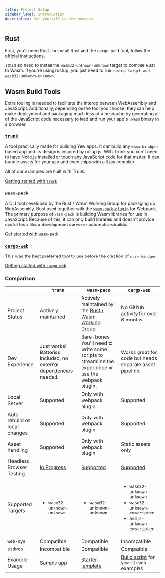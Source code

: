 ```yaml
---
title: Project Setup
sidebar_label: Introduction
description: Set yourself up for success
---
```


## Rust

First, you'll need Rust. To install Rust and the `cargo` build tool, follow the [official instructions](https://www.rust-lang.org/tools/install).

You also need to install the `wasm32-unknown-unknown` target to compile Rust to Wasm.
If you're using rustup, you just need to run `rustup target add wasm32-unknown-unknown`.

## **Wasm Build Tools**

Extra tooling is needed to facilitate the interop between WebAssembly and JavaScript. Additionally,
depending on the tool you choose, they can help make deployment and packaging much less of a
headache by generating all of the JavaScript code necessary to load and run your app's `.wasm`
binary in a browser.

### [**`trunk`**](https://github.com/thedodd/trunk/)

A tool practically made for building Yew apps.
It can build any `wasm-bindgen` based app and its design is inspired by rollup.js.
With Trunk you don't need to have Node.js installed or touch any JavaScript code for that matter.
It can bundle assets for your app and even ships with a Sass compiler.

All of our examples are built with Trunk.

[Getting started with `trunk`](project-setup/using-trunk.md)

### [**`wasm-pack`**](https://rustwasm.github.io/docs/wasm-pack/)

A CLI tool developed by the Rust / Wasm Working Group for packaging up WebAssembly. Best used
together with the [`wasm-pack-plugin`](https://github.com/wasm-tool/wasm-pack-plugin) for Webpack.
The primary purpose of `wasm-pack` is building Wasm libraries for use in JavaScript.
Because of this, it can only build libraries and doesn't provide useful tools like a development server or automatic rebuilds.

[Get started with `wasm-pack`](project-setup/using-wasm-pack.md)

### [**`cargo-web`**](https://github.com/koute/cargo-web)

This was the best preferred tool to use before the creation of `wasm-bindgen`.

[Getting started with `cargo web`](project-setup/using-cargo-web.md)

### Comparison

|                               | `trunk`                                                          | `wasm-pack`                                                                                          | `cargo-web`                                                                                                                                            |
| ----------------------------- | ---------------------------------------------------------------- | ---------------------------------------------------------------------------------------------------- | ------------------------------------------------------------------------------------------------------------------------------------------------------ |
| Project Status                | Actively maintained                                              | Actively maintained by the [Rust / Wasm Working Group](https://rustwasm.github.io)                   | No Github activity for over 6 months                                                                                                                   |
| Dev Experience                | Just works! Batteries included, no external dependencies needed. | Bare-bones. You'll need to write some scripts to streamline the experience or use the webpack plugin. | Works great for code but needs separate asset pipeline.                                                                                                |
| Local Server                  | Supported                                                        | Only with webpack plugin                                                                             | Supported                                                                                                                                              |
| Auto rebuild on local changes | Supported                                                        | Only with webpack plugin                                                                             | Supported                                                                                                                                              |
| Asset handling                | Supported                                                        | Only with webpack plugin                                                                             | Static assets only                                                                                                                                     |
| Headless Browser Testing      | [In Progress](https://github.com/thedodd/trunk/issues/20)        | [Supported](https://rustwasm.github.io/wasm-pack/book/commands/test.html)                            | [Supported](https://github.com/koute/cargo-web#features)                                                                                               |
| Supported Targets             | <ul><li><code>wasm32-unknown-unknown</code></li></ul>            | <ul><li><code>wasm32-unknown-unknown</code></li></ul>                                                | <ul> <li><code>wasm32-unknown-unknown</code></li> <li><code>wasm32-unknown-emscripten</code></li> <li><code>asmjs-unknown-emscripten</code></li> </ul> |
| `web-sys`                     | Compatible                                                       | Compatible                                                                                           | Incompatible                                                                                                                                           |
| `stdweb`                      | Incompatible                                                     | Compatible                                                                                           | Compatible                                                                                                                                             |
| Example Usage                 | [Sample app](./build-a-sample-app.md)                            | [Starter template](https://github.com/yewstack/yew-wasm-pack-minimal)                                | [Build script](https://www.github.com/yewstack/yew/tree/master/yew-stdweb/examples) for `yew-stdweb` examples                                          |

